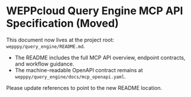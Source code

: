 # WEPPcloud Query Engine MCP API Specification (Moved)

This document now lives at the project root: `wepppy/query_engine/README.md`.

- The README includes the full MCP API overview, endpoint contracts, and workflow guidance.
- The machine-readable OpenAPI contract remains at `wepppy/query_engine/docs/mcp_openapi.yaml`.

Please update references to point to the new README location.
